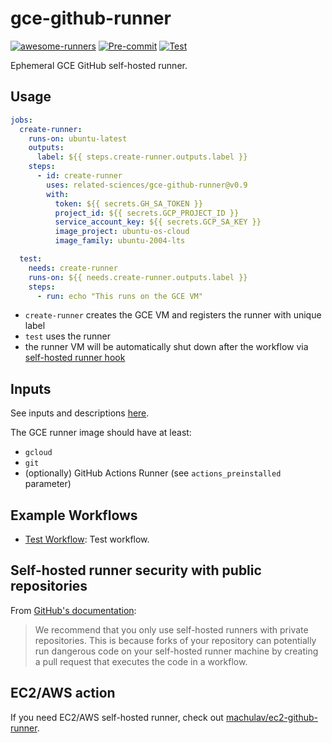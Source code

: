 # gce-github-runner
[![awesome-runners](https://img.shields.io/badge/listed%20on-awesome--runners-blue.svg)](https://github.com/jonico/awesome-runners)
[![Pre-commit](https://github.com/related-sciences/gce-github-runner/actions/workflows/pre_commit.yml/badge.svg?branch=main)](https://github.com/related-sciences/gce-github-runner/actions/workflows/pre_commit.yml)
[![Test](https://github.com/related-sciences/gce-github-runner/actions/workflows/test.yml/badge.svg?branch=main)](https://github.com/related-sciences/gce-github-runner/actions/workflows/test.yml)

Ephemeral GCE GitHub self-hosted runner.

## Usage

```yaml
jobs:
  create-runner:
    runs-on: ubuntu-latest
    outputs:
      label: ${{ steps.create-runner.outputs.label }}
    steps:
      - id: create-runner
        uses: related-sciences/gce-github-runner@v0.9
        with:
          token: ${{ secrets.GH_SA_TOKEN }}
          project_id: ${{ secrets.GCP_PROJECT_ID }}
          service_account_key: ${{ secrets.GCP_SA_KEY }}
          image_project: ubuntu-os-cloud
          image_family: ubuntu-2004-lts

  test:
    needs: create-runner
    runs-on: ${{ needs.create-runner.outputs.label }}
    steps:
      - run: echo "This runs on the GCE VM"
```

 * `create-runner` creates the GCE VM and registers the runner with unique label
 * `test` uses the runner
 * the runner VM will be automatically shut down after the workflow via [self-hosted runner hook](https://docs.github.com/en/actions/hosting-your-own-runners/managing-self-hosted-runners/running-scripts-before-or-after-a-job)

## Inputs

See inputs and descriptions [here](./action.yml).

The GCE runner image should have at least:
 * `gcloud`
 * `git`
 * (optionally) GitHub Actions Runner (see `actions_preinstalled` parameter)

## Example Workflows

* [Test Workflow](./.github/workflows/test.yml): Test workflow.

## Self-hosted runner security with public repositories

From [GitHub's documentation](https://docs.github.com/en/actions/hosting-your-own-runners/about-self-hosted-runners#self-hosted-runner-security-with-public-repositories):

> We recommend that you only use self-hosted runners with private repositories. This is because forks of your
> repository can potentially run dangerous code on your self-hosted runner machine by creating a pull request that
> executes the code in a workflow.

## EC2/AWS action

If you need EC2/AWS self-hosted runner, check out [machulav/ec2-github-runner](https://github.com/machulav/ec2-github-runner).
